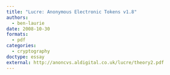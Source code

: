 ```yaml
---
title: "Lucre: Anonymous Electronic Tokens v1.8"
authors:
  - ben-laurie
date: 2008-10-30
formats:
  - pdf
categories:
  - cryptography
doctype: essay
external: http://anoncvs.aldigital.co.uk/lucre/theory2.pdf
---
```

